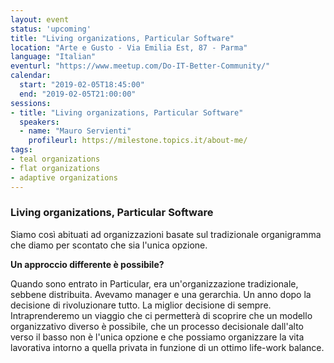 ```yaml
---
layout: event
status: 'upcoming'
title: "Living organizations, Particular Software"
location: "Arte e Gusto - Via Emilia Est, 87 - Parma"
language: "Italian"
eventurl: "https://www.meetup.com/Do-IT-Better-Community/"
calendar:
  start: "2019-02-05T18:45:00"
  end: "2019-02-05T21:00:00"
sessions:
- title: "Living organizations, Particular Software"
  speakers:
  - name: "Mauro Servienti"
    profileurl: https://milestone.topics.it/about-me/
tags:
- teal organizations
- flat organizations
- adaptive organizations
---
```


### Living organizations, Particular Software

Siamo così abituati ad organizzazioni basate sul tradizionale organigramma che diamo per scontato che sia l'unica opzione.

**Un approccio differente è possibile?**

Quando sono entrato in Particular, era un'organizzazione tradizionale, sebbene distribuita. Avevamo manager e una gerarchia. Un anno dopo la decisione di rivoluzionare tutto. La miglior decisione di sempre. Intraprenderemo un viaggio che ci permetterà di scoprire che un modello organizzativo diverso è possibile, che un processo decisionale dall'alto verso il basso non è l'unica opzione e che possiamo organizzare la vita lavorativa intorno a quella privata in funzione di un ottimo life-work balance.

